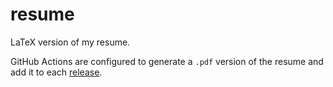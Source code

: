 # resume

LaTeX version of my resume.

GitHub Actions are configured to generate a `.pdf` version of the resume and add
it to each [release](https://github.com/z0mi3ie/resume/releases).

